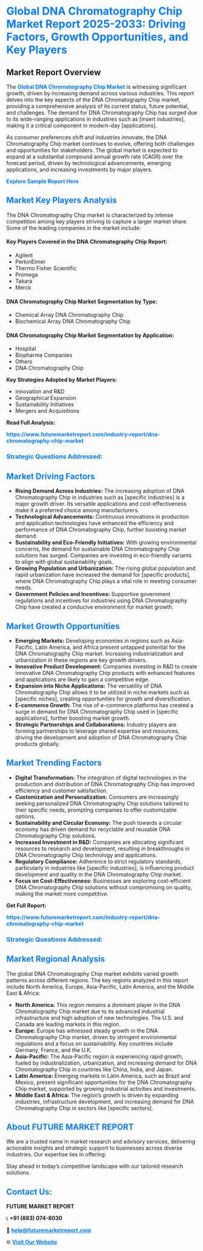 <h1 style="color: #007BFF;">Global DNA Chromatography Chip Market Report 2025-2033: Driving Factors, Growth Opportunities, and Key Players</h1>

<section id="overview">
<h2>Market Report Overview</h2>
<p>The <a href="https://www.futuremarketreport.com/industry-report/dna-chromatography-chip-market" style="color: #007BFF; text-decoration: none;"><strong>Global DNA Chromatography Chip Market</strong></a> is witnessing significant growth, driven by increasing demand across various industries. This report delves into the key aspects of the DNA Chromatography Chip market, providing a comprehensive analysis of its current status, future potential, and challenges. The demand for DNA Chromatography Chip has surged due to its wide-ranging applications in industries such as [insert industries], making it a critical component in modern-day [applications].</p>
<p>As consumer preferences shift and industries innovate, the DNA Chromatography Chip market continues to evolve, offering both challenges and opportunities for stakeholders. The global market is expected to expand at a substantial compound annual growth rate (CAGR) over the forecast period, driven by technological advancements, emerging applications, and increasing investments by major players.</p>
</section>

<section id="overview">
<p><a href="https://www.futuremarketreport.com/request-sample/reportId=127312" style="color: #007BFF; text-decoration: none;"><strong>Explore Sample Report Here</strong></a></p>
</section>

<section id="key-players">
<h2 style="color: #007BFF;">Market Key Players Analysis</h2>
<p>The DNA Chromatography Chip market is characterized by intense competition among key players striving to capture a larger market share. Some of the leading companies in the market include:</p>
<h4>Key Players Covered in the DNA Chromatography Chip Report:</h4>
<ul><li>Agilent</li><li>PerkinElmer</li><li>Thermo Fisher Scientific</li><li>Promega</li><li>Takara</li><li>Merck</li></ul>
<h4>DNA Chromatography Chip Market Segmentation by Type:</h4>
<ul><li>Chemical Array DNA Chromatography Chip</li><li>Biochemical Array DNA Chromatography Chip</li></ul>

<h4>DNA Chromatography Chip Market Segmentation by Application:</h4>
<ul><li>Hospital</li><li>Biopharma Companies</li><li>Others</li><li>DNA Chromatography Chip</li></ul>
<p><strong>Key Strategies Adopted by Market Players:</strong></p>
<ul>
<li>Innovation and R&D</li>
<li>Geographical Expansion</li>
<li>Sustainability Initiatives</li>
<li>Mergers and Acquisitions</li>
</ul>
</section>

<section>
<p><strong>Read Full Analysis: </strong></p><a href="https://www.futuremarketreport.com/industry-report/dna-chromatography-chip-market" style="color: #007BFF; text-decoration: none;"><strong>https://www.futuremarketreport.com/industry-report/dna-chromatography-chip-market</strong></a>
<h3 style="color: #007BFF;">Strategic Questions Addressed:</h3>
</section>

<section id="driving-factors">
<h2 style="color: #007BFF;">Market Driving Factors</h2>
<ul>
<li><strong>Rising Demand Across Industries:</strong> The increasing adoption of DNA Chromatography Chip in industries such as [specific industries] is a major growth driver. Its versatile applications and cost-effectiveness make it a preferred choice among manufacturers.</li>
<li><strong>Technological Advancements:</strong> Continuous innovations in production and application technologies have enhanced the efficiency and performance of DNA Chromatography Chip, further boosting market demand.</li>
<li><strong>Sustainability and Eco-Friendly Initiatives:</strong> With growing environmental concerns, the demand for sustainable DNA Chromatography Chip solutions has surged. Companies are investing in eco-friendly variants to align with global sustainability goals.</li>
<li><strong>Growing Population and Urbanization:</strong> The rising global population and rapid urbanization have increased the demand for [specific products], where DNA Chromatography Chip plays a vital role in meeting consumer needs.</li>
<li><strong>Government Policies and Incentives:</strong> Supportive government regulations and incentives for industries using DNA Chromatography Chip have created a conducive environment for market growth.</li>
</ul>
</section>

<section id="growth-opportunities">
<h2 style="color: #007BFF;">Market Growth Opportunities</h2>
<ul>
<li><strong>Emerging Markets:</strong> Developing economies in regions such as Asia-Pacific, Latin America, and Africa present untapped potential for the DNA Chromatography Chip market. Increasing industrialization and urbanization in these regions are key growth drivers.</li>
<li><strong>Innovative Product Development:</strong> Companies investing in R&D to create innovative DNA Chromatography Chip products with enhanced features and applications are likely to gain a competitive edge.</li>
<li><strong>Expansion into Niche Applications:</strong> The versatility of DNA Chromatography Chip allows it to be utilized in niche markets such as [specific niches], creating opportunities for growth and diversification.</li>
<li><strong>E-commerce Growth:</strong> The rise of e-commerce platforms has created a surge in demand for DNA Chromatography Chip used in [specific applications], further boosting market growth.</li>
<li><strong>Strategic Partnerships and Collaborations:</strong> Industry players are forming partnerships to leverage shared expertise and resources, driving the development and adoption of DNA Chromatography Chip products globally.</li>
</ul>
</section>

<section id="trending-factors">
<h2 style="color: #007BFF;">Market Trending Factors</h2>
<ul>
<li><strong>Digital Transformation:</strong> The integration of digital technologies in the production and distribution of DNA Chromatography Chip has improved efficiency and customer satisfaction.</li>
<li><strong>Customization and Personalization:</strong> Consumers are increasingly seeking personalized DNA Chromatography Chip solutions tailored to their specific needs, prompting companies to offer customizable options.</li>
<li><strong>Sustainability and Circular Economy:</strong> The push towards a circular economy has driven demand for recyclable and reusable DNA Chromatography Chip solutions.</li>
<li><strong>Increased Investment in R&D:</strong> Companies are allocating significant resources to research and development, resulting in breakthroughs in DNA Chromatography Chip technology and applications.</li>
<li><strong>Regulatory Compliance:</strong> Adherence to strict regulatory standards, particularly in industries like [specific industries], is influencing product development and quality in the DNA Chromatography Chip market.</li>
<li><strong>Focus on Cost-Effectiveness:</strong> Businesses are exploring cost-efficient DNA Chromatography Chip solutions without compromising on quality, making the market more competitive.</li>
</ul>
</section>

<section>
<p><strong>Get Full Report: </strong></p><a href="https://www.futuremarketreport.com/industry-report/dna-chromatography-chip-market" style="color: #007BFF; text-decoration: none;"><strong>https://www.futuremarketreport.com/industry-report/dna-chromatography-chip-market</strong></a>
<h3 style="color: #007BFF;">Strategic Questions Addressed:</h3>
</section>


<section id="regional-analysis">
<h2 style="color: #007BFF;">Market Regional Analysis</h2>
<p>The global DNA Chromatography Chip market exhibits varied growth patterns across different regions. The key regions analyzed in this report include North America, Europe, Asia-Pacific, Latin America, and the Middle East & Africa:</p>
<ul>
<li><strong>North America:</strong> This region remains a dominant player in the DNA Chromatography Chip market due to its advanced industrial infrastructure and high adoption of new technologies. The U.S. and Canada are leading markets in this region.</li>
<li><strong>Europe:</strong> Europe has witnessed steady growth in the DNA Chromatography Chip market, driven by stringent environmental regulations and a focus on sustainability. Key countries include Germany, France, and the U.K.</li>
<li><strong>Asia-Pacific:</strong> The Asia-Pacific region is experiencing rapid growth, fueled by industrialization, urbanization, and increasing demand for DNA Chromatography Chip in countries like China, India, and Japan.</li>
<li><strong>Latin America:</strong> Emerging markets in Latin America, such as Brazil and Mexico, present significant opportunities for the DNA Chromatography Chip market, supported by growing industrial activities and investments.</li>
<li><strong>Middle East & Africa:</strong> The region’s growth is driven by expanding industries, infrastructure development, and increasing demand for DNA Chromatography Chip in sectors like [specific sectors].</li>
</ul>
</section>

<footer>
<h2 style="color: #007BFF;">About FUTURE MARKET REPORT</h2>
<p>We are a trusted name in market research and advisory services, delivering actionable insights and strategic support to businesses across diverse industries. Our expertise lies in offering:</p>

<p>Stay ahead in today’s competitive landscape with our tailored research solutions.</p>

<h2 style="color: #007BFF;">Contact Us:</h2>
<p><strong>FUTURE MARKET REPORT</strong></p>
<p>📞 <strong>+91 (883) 074-8030</strong></p>
<p>📧 <strong><a href="mailto:help@futuremarketreport.com" style="color: #007BFF;">help@futuremarketreport.com</a></strong></p>
<p>🌐 <strong><a href="https://www.futuremarketreport.com/" style="color: #007BFF;">Visit Our Website</a></strong></p>
</footer>